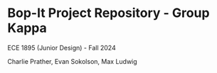 # Bop-It Project Repository - Group Kappa
ECE 1895 (Junior Design) - Fall 2024

Charlie Prather, Evan Sokolson, Max Ludwig
